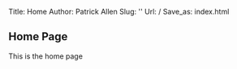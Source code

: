 Title: Home
Author: Patrick Allen
Slug: ''
Url: /
Save_as: index.html

## Home Page
This is the home page
